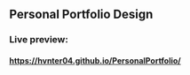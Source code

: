 ## Personal Portfolio Design

### Live preview:

#### https://hvnter04.github.io/PersonalPortfolio/
